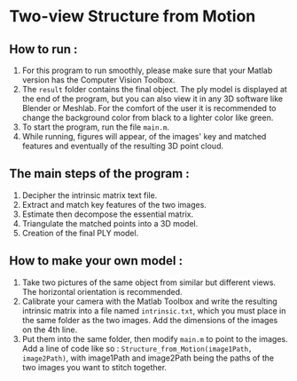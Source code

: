 # Two-view Structure from Motion 

## How to run :
1. For this program to run smoothly, please make sure that your Matlab version has the Computer Vision Toolbox.  
2. The `result` folder contains the final object. 
The ply model is displayed at the end of the program, but you can also view it in any 3D software like Blender or Meshlab. 
For the comfort of the user it is recommended to change the background color from black to a lighter color like green.
3.  To start the program, run the file `main.m`.
4. While running, figures will appear, of the images' key and matched features and eventually of the resulting 3D point cloud.

## The main steps of the program :
1. Decipher the intrinsic matrix text file.
2. Extract and match key features of the two images.
3. Estimate then decompose the essential matrix.
5. Triangulate the matched points into a 3D model.
6. Creation of the final PLY model.

## How to make your own model :
1. Take two pictures of the same object from similar but different views. The horizontal orientation is recommended.
2. Calibrate your camera with the Matlab Toolbox and write the resulting intrinsic matrix into a file named `intrinsic.txt`, which you must place in the same folder as the two images. Add the dimensions of the images on the 4th line.
3. Put them into the same folder, then modify `main.m` to point to the images. 
Add a line of code like so : `Structure_from_Motion(image1Path, image2Path)`, with image1Path and image2Path being the paths of the two images you want to stitch together. 
